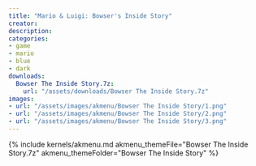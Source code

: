 ```yaml
---
title: "Mario & Luigi: Bowser's Inside Story"
creator: 
description: 
categories:
- game
- mario
- blue
- dark
downloads:
  Bowser The Inside Story.7z:
    url: "/assets/downloads/Bowser The Inside Story.7z"
images:
- url: "/assets/images/akmenu/Bowser The Inside Story/1.png"
- url: "/assets/images/akmenu/Bowser The Inside Story/2.png"
- url: "/assets/images/akmenu/Bowser The Inside Story/3.png"
---
```


{% include kernels/akmenu.md akmenu_themeFile="Bowser The Inside Story.7z" akmenu_themeFolder="Bowser The Inside Story" %}
